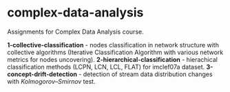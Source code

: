# complex-data-analysis
Assignments for Complex Data Analysis course.

**1-collective-classification** - nodes classification in network structure with collective algorithms (Iterative Classification Algorithm with various network metrics for nodes uncovering).
**2-hierarchical-classification** - hierachical classification methods (LCPN, LCN, LCL, FLAT) for imclef07a dataset.
**3-concept-drift-detection** - detection of stream data distribution changes with *Kolmogorov–Smirnov* test.